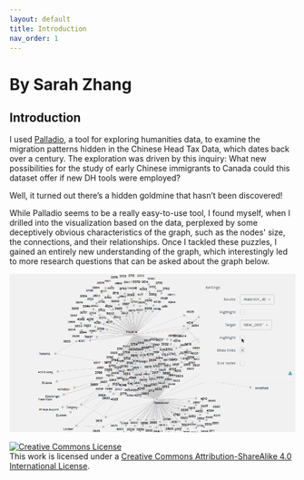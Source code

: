 ```yaml
---
layout: default
title: Introduction
nav_order: 1
---
```



# By Sarah Zhang 

## Introduction


I used [Palladio](http://hdlab.stanford.edu/palladio/), a tool for exploring humanities data, to examine the migration patterns hidden in the Chinese Head Tax Data, which dates back over a century. The exploration was driven by this inquiry: What new possibilities for the study of early Chinese immigrants to Canada could this dataset offer if new DH tools were employed?

Well, it turned out there’s a hidden goldmine that hasn’t been discovered!

While Palladio seems to be a really easy-to-use tool, I found myself, when I drilled into the visualization based on the data, perplexed by some deceptively obvious characteristics of the graph, such as the nodes' size, the connections, and their relationships. Once I tackled these puzzles, I gained an entirely new understanding of the graph, which interestingly led to more research questions that can be asked about the graph below.

![network visualization](images/palladio-animated.gif)  

<a rel="license" href="http://creativecommons.org/licenses/by-sa/4.0/"><img alt="Creative Commons License" style="border-width:0" src="https://i.creativecommons.org/l/by-sa/4.0/88x31.png" /></a><br />This work is licensed under a <a rel="license" href="http://creativecommons.org/licenses/by-sa/4.0/">Creative Commons Attribution-ShareAlike 4.0 International License</a>.
